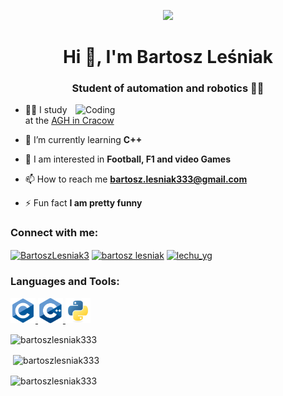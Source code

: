 
<p align="center">
  <img src="https://cdn.arc.dev/images/entry-level-jobs/entry-level-icons.gif">
</p>
<h1 align="center">Hi 👋, I'm Bartosz Leśniak</h1>
<h3 align="center">Student of automation and robotics 👨‍💻</h3>
<img align="right" alt="Coding" width="400" src="https://camo.githubusercontent.com/5ddf73ad3a205111cf8c686f687fc216c2946a75005718c8da5b837ad9de78c9/68747470733a2f2f7468756d62732e6766796361742e636f6d2f4576696c4e657874446576696c666973682d736d616c6c2e676966">

- 🧑‍🎓 I study at the [AGH in Cracow](https://www.agh.edu.pl/)

- 🌱 I’m currently learning **C++**

- 🎯 I am interested in **Football, F1 and video Games**

- 📫 How to reach me **bartosz.lesniak333@gmail.com**

- ⚡ Fun fact **I am pretty funny**

<h3 align="left">Connect with me:</h3>
<p align="left">
<a href="https://twitter.com/bartoszlesniak3" target="blank"><img align="center" src="https://raw.githubusercontent.com/rahuldkjain/github-profile-readme-generator/master/src/images/icons/Social/twitter.svg" alt="BartoszLesniak3" height="30" width="40" /></a>
<a href="https://www.linkedin.com/in/bartosz-le%C5%9Bniak-9133a2243" target="blank"><img align="center" src="https://raw.githubusercontent.com/rahuldkjain/github-profile-readme-generator/master/src/images/icons/Social/linked-in-alt.svg" alt="bartosz lesniak" height="30" width="40" /></a>
<a href="https://instagram.com/lechu_yg" target="blank"><img align="center" src="https://raw.githubusercontent.com/rahuldkjain/github-profile-readme-generator/master/src/images/icons/Social/instagram.svg" alt="lechu_yg" height="30" width="40" /></a>
</p>

<h3 align="left">Languages and Tools:</h3>
<p align="left"> <a href="https://www.cprogramming.com/" target="_blank" rel="noreferrer"> <img src="https://raw.githubusercontent.com/devicons/devicon/master/icons/c/c-original.svg" alt="c" width="40" height="40"/> </a> <a href="https://www.w3schools.com/cpp/" target="_blank" rel="noreferrer"> <img src="https://raw.githubusercontent.com/devicons/devicon/master/icons/cplusplus/cplusplus-original.svg" alt="cplusplus" width="40" height="40"/> </a> <a href="https://www.python.org" target="_blank" rel="noreferrer"> <img src="https://raw.githubusercontent.com/devicons/devicon/master/icons/python/python-original.svg" alt="python" width="40" height="40"/> </a> </p>

<p><img align="center" src="https://github-readme-stats.vercel.app/api/top-langs?username=bartoszlesniak333&show_icons=true&locale=en&layout=compact" alt="bartoszlesniak333" /></p>

<p>&nbsp;<img align="center" src="https://github-readme-stats.vercel.app/api?username=bartoszlesniak333&show_icons=true&locale=en" alt="bartoszlesniak333" /></p>

<p><img align="center" src="https://github-readme-streak-stats.herokuapp.com/?user=bartoszlesniak333&" alt="bartoszlesniak333" /></p>
